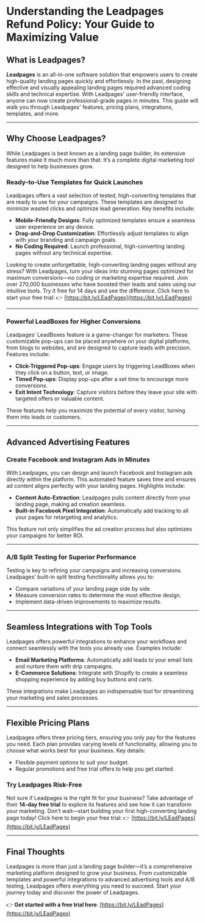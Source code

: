 # Understanding the Leadpages Refund Policy: Your Guide to Maximizing Value

## What is Leadpages?

**Leadpages** is an all-in-one software solution that empowers users to create high-quality landing pages quickly and effortlessly. In the past, designing effective and visually appealing landing pages required advanced coding skills and technical expertise. With Leadpages' user-friendly interface, anyone can now create professional-grade pages in minutes. This guide will walk you through Leadpages' features, pricing plans, integrations, templates, and more.

---

## Why Choose Leadpages?

While Leadpages is best known as a landing page builder, its extensive features make it much more than that. It’s a complete digital marketing tool designed to help businesses grow.

### Ready-to-Use Templates for Quick Launches

Leadpages offers a vast selection of tested, high-converting templates that are ready to use for your campaigns. These templates are designed to minimize wasted clicks and optimize lead generation. Key benefits include:

- **Mobile-Friendly Designs**: Fully optimized templates ensure a seamless user experience on any device.
- **Drag-and-Drop Customization**: Effortlessly adjust templates to align with your branding and campaign goals.
- **No Coding Required**: Launch professional, high-converting landing pages without any technical expertise.

Looking to create unforgettable, high-converting landing pages without any stress? With Leadpages, turn your ideas into stunning pages optimized for maximum conversions—no coding or marketing expertise required. Join over 270,000 businesses who have boosted their leads and sales using our intuitive tools. Try it free for 14 days and see the difference. Click here to start your free trial: 👉 [https://bit.ly/LEadPages](https://bit.ly/LEadPages)

---

### Powerful LeadBoxes for Higher Conversions

Leadpages’ LeadBoxes feature is a game-changer for marketers. These customizable pop-ups can be placed anywhere on your digital platforms, from blogs to websites, and are designed to capture leads with precision. Features include:

- **Click-Triggered Pop-ups**: Engage users by triggering LeadBoxes when they click on a button, text, or image.
- **Timed Pop-ups**: Display pop-ups after a set time to encourage more conversions.
- **Exit Intent Technology**: Capture visitors before they leave your site with targeted offers or valuable content.

These features help you maximize the potential of every visitor, turning them into leads or customers.

---

## Advanced Advertising Features

### Create Facebook and Instagram Ads in Minutes

With Leadpages, you can design and launch Facebook and Instagram ads directly within the platform. This automated feature saves time and ensures ad content aligns perfectly with your landing pages. Highlights include:

- **Content Auto-Extraction**: Leadpages pulls content directly from your landing page, making ad creation seamless.
- **Built-in Facebook Pixel Integration**: Automatically add tracking to all your pages for retargeting and analytics.

This feature not only simplifies the ad creation process but also optimizes your campaigns for better ROI.

---

### A/B Split Testing for Superior Performance

Testing is key to refining your campaigns and increasing conversions. Leadpages’ built-in split testing functionality allows you to:

- Compare variations of your landing page side by side.
- Measure conversion rates to determine the most effective design.
- Implement data-driven improvements to maximize results.

---

## Seamless Integrations with Top Tools

Leadpages offers powerful integrations to enhance your workflows and connect seamlessly with the tools you already use. Examples include:

- **Email Marketing Platforms**: Automatically add leads to your email lists and nurture them with drip campaigns.
- **E-Commerce Solutions**: Integrate with Shopify to create a seamless shopping experience by adding buy buttons and carts.

These integrations make Leadpages an indispensable tool for streamlining your marketing and sales processes.

---

## Flexible Pricing Plans

Leadpages offers three pricing tiers, ensuring you only pay for the features you need. Each plan provides varying levels of functionality, allowing you to choose what works best for your business. Key details:

- Flexible payment options to suit your budget.
- Regular promotions and free trial offers to help you get started.

### Try Leadpages Risk-Free

Not sure if Leadpages is the right fit for your business? Take advantage of their **14-day free trial** to explore its features and see how it can transform your marketing. Don’t wait—start building your first high-converting landing page today! Click here to begin your free trial: 👉 [https://bit.ly/LEadPages](https://bit.ly/LEadPages)

---

## Final Thoughts

Leadpages is more than just a landing page builder—it’s a comprehensive marketing platform designed to grow your business. From customizable templates and powerful integrations to advanced advertising tools and A/B testing, Leadpages offers everything you need to succeed. Start your journey today and discover the power of Leadpages.

👉 **Get started with a free trial here**: [https://bit.ly/LEadPages](https://bit.ly/LEadPages)

